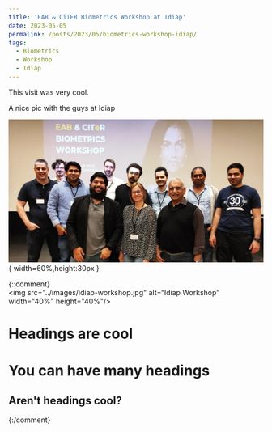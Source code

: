 ```yaml
---
title: 'EAB & CiTER Biometrics Workshop at Idiap'
date: 2023-05-05
permalink: /posts/2023/05/biometrics-workshop-idiap/
tags:
  - Biometrics
  - Workshop
  - Idiap
---
```


This visit was very cool.

A nice pic with the guys at Idiap

![Idiap_workshop](https://raw.githubusercontent.com/lluevano/lluevano.github.io/master/images/idiap-workshop.jpg){ width=60%,height:30px }

{::comment}
</br>
<img src="../images/idiap-workshop.jpg" alt=“Idiap Workshop” width="40%" height="40%"/>

Headings are cool
======

You can have many headings
======

Aren't headings cool?
------
{:/comment}
